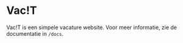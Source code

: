 # Vac!T
Vac!T is een simpele vacature website. Voor meer informatie, zie de documentatie in `/docs`.